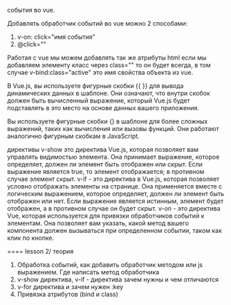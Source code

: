 события во vue.

Добавлять обработчик событий во vue можно 2 способами:

1. v-on: click="имя события"
2. @click=""

Работая с vue мы можем добавлять так же атрибуты html
если мы добавляем элементу класс через class="" то он будет всегда, в том случае v-bind:class="active" это имя свойства объекта из vue.

В Vue.js, вы используете фигурные скобки {{ }} для вывода динамических данных в шаблоне. Они означают, что внутри скобок должен быть вычисленный выражение, который Vue.js будет подставлять в это место на основе данных вашего приложения.

Вы используете фигурные скобки {} в шаблоне для более сложных выражений, таких как вычисления или вызовы функций. Они работают аналогично фигурным скобкам в JavaScript.

директивы
v-show это директива Vue.js, которая позволяет вам управлять видимостью элемента. Она принимает выражение, которое определяет, должен ли элемент быть отображен или скрыт. Если выражение является true, то элемент отображается; в противном случае элемент скрыт.
v-if - это директива в Vue.js, которая позволяет условно отображать элементы на странице. Она применяется вместе с логическим выражением, которое определяет, должен ли элемент быть отображен или нет. Если выражение является истинным, элемент будет отображен, а в противном случае он будет скрыт.
v-on - это директива Vue, которая используется для привязки обработчиков событий к элементам. Она позволяет вам указать, какой метод вашего компонента должен вызываться при определенном событии, таком как клик по кнопке.

====
lesson 2/ теория

1. Обработка событий, как добавить обработчик методом или js выражением. Где написать метод обработчика
2. v-show директива, v-if - директива зачем нужны и чем отличаются
3. v-for директива и зачем нужен :key
4. Привязка атрибутов (bind и class)
